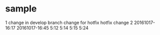 # sample
1 change in develop branch
change for hotfix
hotfix change 2
20161017-16:17
20161017-16:45
5:12
5:14
5:15
5:24